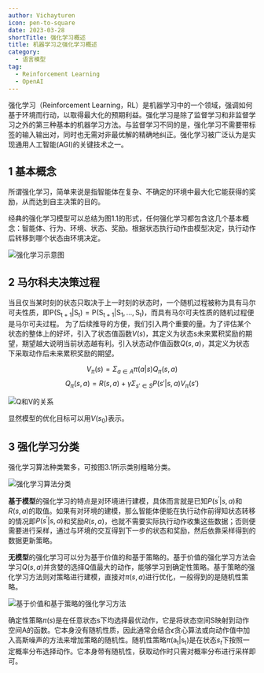 ```yaml
---
author: Vichayturen
icon: pen-to-square
date: 2023-03-28
shortTitle: 强化学习概述
title: 机器学习之强化学习概述
category:
  - 语言模型
tag:
  - Reinforcement Learning
  - OpenAI
---
```


强化学习（Reinforcement Learning，RL）是机器学习中的一个领域，强调如何基于环境而行动，以取得最大化的预期利益。强化学习是除了监督学习和非监督学习之外的第三种基本的机器学习方法。与监督学习不同的是，强化学习不需要带标签的输入输出对，同时也无需对非最优解的精确地纠正。强化学习被广泛认为是实现通用人工智能(AGI)的关键技术之一。

<!-- more -->

## 1 基本概念

所谓强化学习，简单来说是指智能体在复杂、不确定的环境中最大化它能获得的奖励，从而达到自主决策的目的。

经典的强化学习模型可以总结为图1.1的形式，任何强化学习都包含这几个基本概念：智能体、行为、环境、状态、奖励。根据状态执行动作由模型决定，执行动作后转移到哪个状态由环境决定。

![强化学习示意图](/assets/images/llm/rloverview1.jpg "图1.1 强化学习示意图")

## 2 马尔科夫决策过程

当且仅当某时刻的状态只取决于上一时刻的状态时，一个随机过程被称为具有马尔可夫性质，即$\mathrm{P(S_{t+1}|S_t)=P(S_{t+1}|S_1,\ldots,S_t)}$，而具有马尔可夫性质的随机过程便是马尔可夫过程。
为了后续推导的方便，我们引入两个重要的量。为了评估某个状态的整体上的好坏，引入了状态值函数$V(s)$，其定义为状态s未来累积奖励的期望，期望越大说明当前状态越有利。引入状态动作值函数$Q(s,a)$，其定义为状态下采取动作后未来累积奖励的期望。

$$
V_\pi(s)=\Sigma_{a\in A}\pi(a|s)Q_\pi(s,a)
\tag {1.1}
$$
$$
Q_\pi(s,a)=R(s,a)+\gamma\Sigma_{s'\in S}P(s'|s,a)V_\pi(s')
\tag {1.2}
$$

![Q和V的关系](/assets/images/llm/rloverview2.png "图2.1 Q和V的关系")

显然模型的优化目标可以用$V(s_{0})$表示。

## 3 强化学习分类

强化学习算法种类繁多，可按图3.1所示类别粗略分类。

![强化学习算法分类](/assets/images/llm/rloverview3.png "图3.1 强化学习算法分类")

**基于模型**的强化学习的特点是对环境进行建模，具体而言就是已知$P(s^{\prime}|s,a)$和$R(s,a)$的取值。如果有对环境的建模，那么智能体便能在执行动作前得知状态转移的情况即$P(s^{\prime}|s,a)$和奖励$R(s,a)$，也就不需要实际执行动作收集这些数据；否则便需要进行采样，通过与环境的交互得到下一步的状态和奖励，然后依靠采样得到的数据更新策略。

**无模型**的强化学习可以分为基于价值的和基于策略的。基于价值的强化学习方法会学习$Q(s,a)$并贪婪的选择Q值最大的动作，能够学习到确定性策略。基于策略的强化学习方法则对策略进行建模，直接对$\pi(s,a)$进行优化，一般得到的是随机性策略。 

![基于价值和基于策略的强化学习方法](/assets/images/llm/rloverview4.png "图3.2 基于价值和基于策略的强化学习方法")

确定性策略$\pi(s)$是在任意状态s下均选择最优动作，它是将状态空间S映射到动作空间A的函数。它本身没有随机性质，因此通常会结合$\epsilon$贪心算法或向动作值中加入高斯噪声的方法来增加策略的随机性。随机性策略$\pi(\mathrm{a_t|s_t})$是在状态$s_{t}$下按照一定概率分布选择动作。它本身带有随机性，获取动作时只需对概率分布进行采样即可。